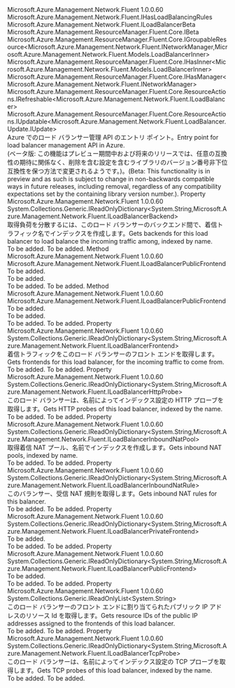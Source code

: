 <Type Name="ILoadBalancer" FullName="Microsoft.Azure.Management.Network.Fluent.ILoadBalancer">
  <TypeSignature Language="C#" Value="public interface ILoadBalancer : Microsoft.Azure.Management.Network.Fluent.IHasLoadBalancingRules, Microsoft.Azure.Management.Network.Fluent.ILoadBalancerBeta, Microsoft.Azure.Management.ResourceManager.Fluent.Core.IBeta, Microsoft.Azure.Management.ResourceManager.Fluent.Core.IGroupableResource&lt;Microsoft.Azure.Management.Network.Fluent.INetworkManager,Microsoft.Azure.Management.Network.Fluent.Models.LoadBalancerInner&gt;, Microsoft.Azure.Management.ResourceManager.Fluent.Core.IHasInner&lt;Microsoft.Azure.Management.Network.Fluent.Models.LoadBalancerInner&gt;, Microsoft.Azure.Management.ResourceManager.Fluent.Core.IHasManager&lt;Microsoft.Azure.Management.Network.Fluent.INetworkManager&gt;, Microsoft.Azure.Management.ResourceManager.Fluent.Core.ResourceActions.IRefreshable&lt;Microsoft.Azure.Management.Network.Fluent.ILoadBalancer&gt;, Microsoft.Azure.Management.ResourceManager.Fluent.Core.ResourceActions.IUpdatable&lt;Microsoft.Azure.Management.Network.Fluent.LoadBalancer.Update.IUpdate&gt;" />
  <TypeSignature Language="ILAsm" Value=".class public interface auto ansi abstract ILoadBalancer implements class Microsoft.Azure.Management.Network.Fluent.IHasLoadBalancingRules, class Microsoft.Azure.Management.Network.Fluent.ILoadBalancerBeta, class Microsoft.Azure.Management.ResourceManager.Fluent.Core.IBeta, class Microsoft.Azure.Management.ResourceManager.Fluent.Core.IGroupableResource`2&lt;class Microsoft.Azure.Management.Network.Fluent.INetworkManager, class Microsoft.Azure.Management.Network.Fluent.Models.LoadBalancerInner&gt;, class Microsoft.Azure.Management.ResourceManager.Fluent.Core.IHasId, class Microsoft.Azure.Management.ResourceManager.Fluent.Core.IHasInner`1&lt;class Microsoft.Azure.Management.Network.Fluent.Models.LoadBalancerInner&gt;, class Microsoft.Azure.Management.ResourceManager.Fluent.Core.IHasManager`1&lt;class Microsoft.Azure.Management.Network.Fluent.INetworkManager&gt;, class Microsoft.Azure.Management.ResourceManager.Fluent.Core.IHasName, class Microsoft.Azure.Management.ResourceManager.Fluent.Core.IHasResourceGroup, class Microsoft.Azure.Management.ResourceManager.Fluent.Core.IResource, class Microsoft.Azure.Management.ResourceManager.Fluent.Core.ResourceActions.IIndexable, class Microsoft.Azure.Management.ResourceManager.Fluent.Core.ResourceActions.IRefreshable`1&lt;class Microsoft.Azure.Management.Network.Fluent.ILoadBalancer&gt;, class Microsoft.Azure.Management.ResourceManager.Fluent.Core.ResourceActions.IUpdatable`1&lt;class Microsoft.Azure.Management.Network.Fluent.LoadBalancer.Update.IUpdate&gt;" />
  <TypeSignature Language="DocId" Value="T:Microsoft.Azure.Management.Network.Fluent.ILoadBalancer" />
  <TypeSignature Language="VB.NET" Value="Public Interface ILoadBalancer&#xA;Implements IBeta, IGroupableResource(Of INetworkManager, LoadBalancerInner), IHasInner(Of LoadBalancerInner), IHasLoadBalancingRules, IHasManager(Of INetworkManager), ILoadBalancerBeta, IRefreshable(Of ILoadBalancer), IUpdatable(Of IUpdate)" />
  <TypeSignature Language="F#" Value="type ILoadBalancer = interface&#xA;    interface IGroupableResource&lt;INetworkManager, LoadBalancerInner&gt;&#xA;    interface IResource&#xA;    interface IIndexable&#xA;    interface IHasId&#xA;    interface IHasName&#xA;    interface IHasResourceGroup&#xA;    interface IHasManager&lt;INetworkManager&gt;&#xA;    interface IHasInner&lt;LoadBalancerInner&gt;&#xA;    interface IRefreshable&lt;ILoadBalancer&gt;&#xA;    interface IUpdatable&lt;IUpdate&gt;&#xA;    interface IHasLoadBalancingRules&#xA;    interface ILoadBalancerBeta&#xA;    interface IBeta" />
  <AssemblyInfo>
    <AssemblyName>Microsoft.Azure.Management.Network.Fluent</AssemblyName>
    <AssemblyVersion>1.0.0.60</AssemblyVersion>
  </AssemblyInfo>
  <Interfaces>
    <Interface>
      <InterfaceName>Microsoft.Azure.Management.Network.Fluent.IHasLoadBalancingRules</InterfaceName>
    </Interface>
    <Interface>
      <InterfaceName>Microsoft.Azure.Management.Network.Fluent.ILoadBalancerBeta</InterfaceName>
    </Interface>
    <Interface>
      <InterfaceName>Microsoft.Azure.Management.ResourceManager.Fluent.Core.IBeta</InterfaceName>
    </Interface>
    <Interface>
      <InterfaceName>Microsoft.Azure.Management.ResourceManager.Fluent.Core.IGroupableResource&lt;Microsoft.Azure.Management.Network.Fluent.INetworkManager,Microsoft.Azure.Management.Network.Fluent.Models.LoadBalancerInner&gt;</InterfaceName>
    </Interface>
    <Interface>
      <InterfaceName>Microsoft.Azure.Management.ResourceManager.Fluent.Core.IHasInner&lt;Microsoft.Azure.Management.Network.Fluent.Models.LoadBalancerInner&gt;</InterfaceName>
    </Interface>
    <Interface>
      <InterfaceName>Microsoft.Azure.Management.ResourceManager.Fluent.Core.IHasManager&lt;Microsoft.Azure.Management.Network.Fluent.INetworkManager&gt;</InterfaceName>
    </Interface>
    <Interface>
      <InterfaceName>Microsoft.Azure.Management.ResourceManager.Fluent.Core.ResourceActions.IRefreshable&lt;Microsoft.Azure.Management.Network.Fluent.ILoadBalancer&gt;</InterfaceName>
    </Interface>
    <Interface>
      <InterfaceName>Microsoft.Azure.Management.ResourceManager.Fluent.Core.ResourceActions.IUpdatable&lt;Microsoft.Azure.Management.Network.Fluent.LoadBalancer.Update.IUpdate&gt;</InterfaceName>
    </Interface>
  </Interfaces>
  <Docs>
    <summary>
            <span data-ttu-id="2b6f9-101">Azure でのロード バランサー管理 API のエントリ ポイント。</span><span class="sxs-lookup"><span data-stu-id="2b6f9-101">Entry point for load balancer management API in Azure.</span></span>
            </summary>
    <remarks>
            <span data-ttu-id="2b6f9-102">(ベータ版: この機能はプレビュー期間中および将来のリリースでは、任意の互換性の期待に関係なく、削除を含む設定を含むライブラリのバージョン番号非下位互換性を保つ方法で変更されるようです。)。</span><span class="sxs-lookup"><span data-stu-id="2b6f9-102">(Beta: This functionality is in preview and as such is subject to change in non-backwards compatible ways in future releases, including removal, regardless of any compatibility expectations set by the containing library version number.).</span></span>
            </remarks>
  </Docs>
  <Members>
    <Member MemberName="Backends">
      <MemberSignature Language="C#" Value="public System.Collections.Generic.IReadOnlyDictionary&lt;string,Microsoft.Azure.Management.Network.Fluent.ILoadBalancerBackend&gt; Backends { get; }" />
      <MemberSignature Language="ILAsm" Value=".property instance class System.Collections.Generic.IReadOnlyDictionary`2&lt;string, class Microsoft.Azure.Management.Network.Fluent.ILoadBalancerBackend&gt; Backends" />
      <MemberSignature Language="DocId" Value="P:Microsoft.Azure.Management.Network.Fluent.ILoadBalancer.Backends" />
      <MemberSignature Language="VB.NET" Value="Public ReadOnly Property Backends As IReadOnlyDictionary(Of String, ILoadBalancerBackend)" />
      <MemberSignature Language="F#" Value="member this.Backends : System.Collections.Generic.IReadOnlyDictionary&lt;string, Microsoft.Azure.Management.Network.Fluent.ILoadBalancerBackend&gt;" Usage="Microsoft.Azure.Management.Network.Fluent.ILoadBalancer.Backends" />
      <MemberType>Property</MemberType>
      <AssemblyInfo>
        <AssemblyName>Microsoft.Azure.Management.Network.Fluent</AssemblyName>
        <AssemblyVersion>1.0.0.60</AssemblyVersion>
      </AssemblyInfo>
      <ReturnValue>
        <ReturnType>System.Collections.Generic.IReadOnlyDictionary&lt;System.String,Microsoft.Azure.Management.Network.Fluent.ILoadBalancerBackend&gt;</ReturnType>
      </ReturnValue>
      <Docs>
        <summary>
            <span data-ttu-id="2b6f9-103">取得負荷を分散するには、このロード バランサーのバックエンド間で、着信トラフィック名でインデックスを作成します。</span><span class="sxs-lookup"><span data-stu-id="2b6f9-103">Gets backends for this load balancer to load balance the incoming traffic among, indexed by name.</span></span>
            </summary>
        <value>To be added.</value>
        <remarks>To be added.</remarks>
      </Docs>
    </Member>
    <Member MemberName="FindFrontendByPublicIPAddress">
      <MemberSignature Language="C#" Value="public Microsoft.Azure.Management.Network.Fluent.ILoadBalancerPublicFrontend FindFrontendByPublicIPAddress (Microsoft.Azure.Management.Network.Fluent.IPublicIPAddress publicIPAddress);" />
      <MemberSignature Language="ILAsm" Value=".method public hidebysig newslot virtual instance class Microsoft.Azure.Management.Network.Fluent.ILoadBalancerPublicFrontend FindFrontendByPublicIPAddress(class Microsoft.Azure.Management.Network.Fluent.IPublicIPAddress publicIPAddress) cil managed" />
      <MemberSignature Language="DocId" Value="M:Microsoft.Azure.Management.Network.Fluent.ILoadBalancer.FindFrontendByPublicIPAddress(Microsoft.Azure.Management.Network.Fluent.IPublicIPAddress)" />
      <MemberSignature Language="VB.NET" Value="Public Function FindFrontendByPublicIPAddress (publicIPAddress As IPublicIPAddress) As ILoadBalancerPublicFrontend" />
      <MemberSignature Language="F#" Value="abstract member FindFrontendByPublicIPAddress : Microsoft.Azure.Management.Network.Fluent.IPublicIPAddress -&gt; Microsoft.Azure.Management.Network.Fluent.ILoadBalancerPublicFrontend" Usage="iLoadBalancer.FindFrontendByPublicIPAddress publicIPAddress" />
      <MemberType>Method</MemberType>
      <AssemblyInfo>
        <AssemblyName>Microsoft.Azure.Management.Network.Fluent</AssemblyName>
        <AssemblyVersion>1.0.0.60</AssemblyVersion>
      </AssemblyInfo>
      <ReturnValue>
        <ReturnType>Microsoft.Azure.Management.Network.Fluent.ILoadBalancerPublicFrontend</ReturnType>
      </ReturnValue>
      <Parameters>
        <Parameter Name="publicIPAddress" Type="Microsoft.Azure.Management.Network.Fluent.IPublicIPAddress" />
      </Parameters>
      <Docs>
        <param name="publicIPAddress">To be added.</param>
        <summary>To be added.</summary>
        <returns>To be added.</returns>
        <remarks>To be added.</remarks>
      </Docs>
    </Member>
    <Member MemberName="FindFrontendByPublicIPAddress">
      <MemberSignature Language="C#" Value="public Microsoft.Azure.Management.Network.Fluent.ILoadBalancerPublicFrontend FindFrontendByPublicIPAddress (string publicIPAddressId);" />
      <MemberSignature Language="ILAsm" Value=".method public hidebysig newslot virtual instance class Microsoft.Azure.Management.Network.Fluent.ILoadBalancerPublicFrontend FindFrontendByPublicIPAddress(string publicIPAddressId) cil managed" />
      <MemberSignature Language="DocId" Value="M:Microsoft.Azure.Management.Network.Fluent.ILoadBalancer.FindFrontendByPublicIPAddress(System.String)" />
      <MemberSignature Language="VB.NET" Value="Public Function FindFrontendByPublicIPAddress (publicIPAddressId As String) As ILoadBalancerPublicFrontend" />
      <MemberSignature Language="F#" Value="abstract member FindFrontendByPublicIPAddress : string -&gt; Microsoft.Azure.Management.Network.Fluent.ILoadBalancerPublicFrontend" Usage="iLoadBalancer.FindFrontendByPublicIPAddress publicIPAddressId" />
      <MemberType>Method</MemberType>
      <AssemblyInfo>
        <AssemblyName>Microsoft.Azure.Management.Network.Fluent</AssemblyName>
        <AssemblyVersion>1.0.0.60</AssemblyVersion>
      </AssemblyInfo>
      <ReturnValue>
        <ReturnType>Microsoft.Azure.Management.Network.Fluent.ILoadBalancerPublicFrontend</ReturnType>
      </ReturnValue>
      <Parameters>
        <Parameter Name="publicIPAddressId" Type="System.String" />
      </Parameters>
      <Docs>
        <param name="publicIPAddressId">To be added.</param>
        <summary>To be added.</summary>
        <returns>To be added.</returns>
        <remarks>To be added.</remarks>
      </Docs>
    </Member>
    <Member MemberName="Frontends">
      <MemberSignature Language="C#" Value="public System.Collections.Generic.IReadOnlyDictionary&lt;string,Microsoft.Azure.Management.Network.Fluent.ILoadBalancerFrontend&gt; Frontends { get; }" />
      <MemberSignature Language="ILAsm" Value=".property instance class System.Collections.Generic.IReadOnlyDictionary`2&lt;string, class Microsoft.Azure.Management.Network.Fluent.ILoadBalancerFrontend&gt; Frontends" />
      <MemberSignature Language="DocId" Value="P:Microsoft.Azure.Management.Network.Fluent.ILoadBalancer.Frontends" />
      <MemberSignature Language="VB.NET" Value="Public ReadOnly Property Frontends As IReadOnlyDictionary(Of String, ILoadBalancerFrontend)" />
      <MemberSignature Language="F#" Value="member this.Frontends : System.Collections.Generic.IReadOnlyDictionary&lt;string, Microsoft.Azure.Management.Network.Fluent.ILoadBalancerFrontend&gt;" Usage="Microsoft.Azure.Management.Network.Fluent.ILoadBalancer.Frontends" />
      <MemberType>Property</MemberType>
      <AssemblyInfo>
        <AssemblyName>Microsoft.Azure.Management.Network.Fluent</AssemblyName>
        <AssemblyVersion>1.0.0.60</AssemblyVersion>
      </AssemblyInfo>
      <ReturnValue>
        <ReturnType>System.Collections.Generic.IReadOnlyDictionary&lt;System.String,Microsoft.Azure.Management.Network.Fluent.ILoadBalancerFrontend&gt;</ReturnType>
      </ReturnValue>
      <Docs>
        <summary>
            <span data-ttu-id="2b6f9-104">着信トラフィックをこのロード バランサーのフロント エンドを取得します。</span><span class="sxs-lookup"><span data-stu-id="2b6f9-104">Gets frontends for this load balancer, for the incoming traffic to come from.</span></span>
            </summary>
        <value>To be added.</value>
        <remarks>To be added.</remarks>
      </Docs>
    </Member>
    <Member MemberName="HttpProbes">
      <MemberSignature Language="C#" Value="public System.Collections.Generic.IReadOnlyDictionary&lt;string,Microsoft.Azure.Management.Network.Fluent.ILoadBalancerHttpProbe&gt; HttpProbes { get; }" />
      <MemberSignature Language="ILAsm" Value=".property instance class System.Collections.Generic.IReadOnlyDictionary`2&lt;string, class Microsoft.Azure.Management.Network.Fluent.ILoadBalancerHttpProbe&gt; HttpProbes" />
      <MemberSignature Language="DocId" Value="P:Microsoft.Azure.Management.Network.Fluent.ILoadBalancer.HttpProbes" />
      <MemberSignature Language="VB.NET" Value="Public ReadOnly Property HttpProbes As IReadOnlyDictionary(Of String, ILoadBalancerHttpProbe)" />
      <MemberSignature Language="F#" Value="member this.HttpProbes : System.Collections.Generic.IReadOnlyDictionary&lt;string, Microsoft.Azure.Management.Network.Fluent.ILoadBalancerHttpProbe&gt;" Usage="Microsoft.Azure.Management.Network.Fluent.ILoadBalancer.HttpProbes" />
      <MemberType>Property</MemberType>
      <AssemblyInfo>
        <AssemblyName>Microsoft.Azure.Management.Network.Fluent</AssemblyName>
        <AssemblyVersion>1.0.0.60</AssemblyVersion>
      </AssemblyInfo>
      <ReturnValue>
        <ReturnType>System.Collections.Generic.IReadOnlyDictionary&lt;System.String,Microsoft.Azure.Management.Network.Fluent.ILoadBalancerHttpProbe&gt;</ReturnType>
      </ReturnValue>
      <Docs>
        <summary>
            <span data-ttu-id="2b6f9-105">このロード バランサーは、名前によってインデックス設定の HTTP プローブを取得します。</span><span class="sxs-lookup"><span data-stu-id="2b6f9-105">Gets HTTP probes of this load balancer, indexed by the name.</span></span>
            </summary>
        <value>To be added.</value>
        <remarks>To be added.</remarks>
      </Docs>
    </Member>
    <Member MemberName="InboundNatPools">
      <MemberSignature Language="C#" Value="public System.Collections.Generic.IReadOnlyDictionary&lt;string,Microsoft.Azure.Management.Network.Fluent.ILoadBalancerInboundNatPool&gt; InboundNatPools { get; }" />
      <MemberSignature Language="ILAsm" Value=".property instance class System.Collections.Generic.IReadOnlyDictionary`2&lt;string, class Microsoft.Azure.Management.Network.Fluent.ILoadBalancerInboundNatPool&gt; InboundNatPools" />
      <MemberSignature Language="DocId" Value="P:Microsoft.Azure.Management.Network.Fluent.ILoadBalancer.InboundNatPools" />
      <MemberSignature Language="VB.NET" Value="Public ReadOnly Property InboundNatPools As IReadOnlyDictionary(Of String, ILoadBalancerInboundNatPool)" />
      <MemberSignature Language="F#" Value="member this.InboundNatPools : System.Collections.Generic.IReadOnlyDictionary&lt;string, Microsoft.Azure.Management.Network.Fluent.ILoadBalancerInboundNatPool&gt;" Usage="Microsoft.Azure.Management.Network.Fluent.ILoadBalancer.InboundNatPools" />
      <MemberType>Property</MemberType>
      <AssemblyInfo>
        <AssemblyName>Microsoft.Azure.Management.Network.Fluent</AssemblyName>
        <AssemblyVersion>1.0.0.60</AssemblyVersion>
      </AssemblyInfo>
      <ReturnValue>
        <ReturnType>System.Collections.Generic.IReadOnlyDictionary&lt;System.String,Microsoft.Azure.Management.Network.Fluent.ILoadBalancerInboundNatPool&gt;</ReturnType>
      </ReturnValue>
      <Docs>
        <summary>
            <span data-ttu-id="2b6f9-106">取得着信 NAT プール、名前でインデックスを作成します。</span><span class="sxs-lookup"><span data-stu-id="2b6f9-106">Gets inbound NAT pools, indexed by name.</span></span>
            </summary>
        <value>To be added.</value>
        <remarks>To be added.</remarks>
      </Docs>
    </Member>
    <Member MemberName="InboundNatRules">
      <MemberSignature Language="C#" Value="public System.Collections.Generic.IReadOnlyDictionary&lt;string,Microsoft.Azure.Management.Network.Fluent.ILoadBalancerInboundNatRule&gt; InboundNatRules { get; }" />
      <MemberSignature Language="ILAsm" Value=".property instance class System.Collections.Generic.IReadOnlyDictionary`2&lt;string, class Microsoft.Azure.Management.Network.Fluent.ILoadBalancerInboundNatRule&gt; InboundNatRules" />
      <MemberSignature Language="DocId" Value="P:Microsoft.Azure.Management.Network.Fluent.ILoadBalancer.InboundNatRules" />
      <MemberSignature Language="VB.NET" Value="Public ReadOnly Property InboundNatRules As IReadOnlyDictionary(Of String, ILoadBalancerInboundNatRule)" />
      <MemberSignature Language="F#" Value="member this.InboundNatRules : System.Collections.Generic.IReadOnlyDictionary&lt;string, Microsoft.Azure.Management.Network.Fluent.ILoadBalancerInboundNatRule&gt;" Usage="Microsoft.Azure.Management.Network.Fluent.ILoadBalancer.InboundNatRules" />
      <MemberType>Property</MemberType>
      <AssemblyInfo>
        <AssemblyName>Microsoft.Azure.Management.Network.Fluent</AssemblyName>
        <AssemblyVersion>1.0.0.60</AssemblyVersion>
      </AssemblyInfo>
      <ReturnValue>
        <ReturnType>System.Collections.Generic.IReadOnlyDictionary&lt;System.String,Microsoft.Azure.Management.Network.Fluent.ILoadBalancerInboundNatRule&gt;</ReturnType>
      </ReturnValue>
      <Docs>
        <summary>
            <span data-ttu-id="2b6f9-107">このバランサー、受信 NAT 規則を取得します。</span><span class="sxs-lookup"><span data-stu-id="2b6f9-107">Gets inbound NAT rules for this balancer.</span></span>
            </summary>
        <value>To be added.</value>
        <remarks>To be added.</remarks>
      </Docs>
    </Member>
    <Member MemberName="PrivateFrontends">
      <MemberSignature Language="C#" Value="public System.Collections.Generic.IReadOnlyDictionary&lt;string,Microsoft.Azure.Management.Network.Fluent.ILoadBalancerPrivateFrontend&gt; PrivateFrontends { get; }" />
      <MemberSignature Language="ILAsm" Value=".property instance class System.Collections.Generic.IReadOnlyDictionary`2&lt;string, class Microsoft.Azure.Management.Network.Fluent.ILoadBalancerPrivateFrontend&gt; PrivateFrontends" />
      <MemberSignature Language="DocId" Value="P:Microsoft.Azure.Management.Network.Fluent.ILoadBalancer.PrivateFrontends" />
      <MemberSignature Language="VB.NET" Value="Public ReadOnly Property PrivateFrontends As IReadOnlyDictionary(Of String, ILoadBalancerPrivateFrontend)" />
      <MemberSignature Language="F#" Value="member this.PrivateFrontends : System.Collections.Generic.IReadOnlyDictionary&lt;string, Microsoft.Azure.Management.Network.Fluent.ILoadBalancerPrivateFrontend&gt;" Usage="Microsoft.Azure.Management.Network.Fluent.ILoadBalancer.PrivateFrontends" />
      <MemberType>Property</MemberType>
      <AssemblyInfo>
        <AssemblyName>Microsoft.Azure.Management.Network.Fluent</AssemblyName>
        <AssemblyVersion>1.0.0.60</AssemblyVersion>
      </AssemblyInfo>
      <ReturnValue>
        <ReturnType>System.Collections.Generic.IReadOnlyDictionary&lt;System.String,Microsoft.Azure.Management.Network.Fluent.ILoadBalancerPrivateFrontend&gt;</ReturnType>
      </ReturnValue>
      <Docs>
        <summary>To be added.</summary>
        <value>To be added.</value>
        <remarks>To be added.</remarks>
      </Docs>
    </Member>
    <Member MemberName="PublicFrontends">
      <MemberSignature Language="C#" Value="public System.Collections.Generic.IReadOnlyDictionary&lt;string,Microsoft.Azure.Management.Network.Fluent.ILoadBalancerPublicFrontend&gt; PublicFrontends { get; }" />
      <MemberSignature Language="ILAsm" Value=".property instance class System.Collections.Generic.IReadOnlyDictionary`2&lt;string, class Microsoft.Azure.Management.Network.Fluent.ILoadBalancerPublicFrontend&gt; PublicFrontends" />
      <MemberSignature Language="DocId" Value="P:Microsoft.Azure.Management.Network.Fluent.ILoadBalancer.PublicFrontends" />
      <MemberSignature Language="VB.NET" Value="Public ReadOnly Property PublicFrontends As IReadOnlyDictionary(Of String, ILoadBalancerPublicFrontend)" />
      <MemberSignature Language="F#" Value="member this.PublicFrontends : System.Collections.Generic.IReadOnlyDictionary&lt;string, Microsoft.Azure.Management.Network.Fluent.ILoadBalancerPublicFrontend&gt;" Usage="Microsoft.Azure.Management.Network.Fluent.ILoadBalancer.PublicFrontends" />
      <MemberType>Property</MemberType>
      <AssemblyInfo>
        <AssemblyName>Microsoft.Azure.Management.Network.Fluent</AssemblyName>
        <AssemblyVersion>1.0.0.60</AssemblyVersion>
      </AssemblyInfo>
      <ReturnValue>
        <ReturnType>System.Collections.Generic.IReadOnlyDictionary&lt;System.String,Microsoft.Azure.Management.Network.Fluent.ILoadBalancerPublicFrontend&gt;</ReturnType>
      </ReturnValue>
      <Docs>
        <summary>To be added.</summary>
        <value>To be added.</value>
        <remarks>To be added.</remarks>
      </Docs>
    </Member>
    <Member MemberName="PublicIPAddressIds">
      <MemberSignature Language="C#" Value="public System.Collections.Generic.IReadOnlyList&lt;string&gt; PublicIPAddressIds { get; }" />
      <MemberSignature Language="ILAsm" Value=".property instance class System.Collections.Generic.IReadOnlyList`1&lt;string&gt; PublicIPAddressIds" />
      <MemberSignature Language="DocId" Value="P:Microsoft.Azure.Management.Network.Fluent.ILoadBalancer.PublicIPAddressIds" />
      <MemberSignature Language="VB.NET" Value="Public ReadOnly Property PublicIPAddressIds As IReadOnlyList(Of String)" />
      <MemberSignature Language="F#" Value="member this.PublicIPAddressIds : System.Collections.Generic.IReadOnlyList&lt;string&gt;" Usage="Microsoft.Azure.Management.Network.Fluent.ILoadBalancer.PublicIPAddressIds" />
      <MemberType>Property</MemberType>
      <AssemblyInfo>
        <AssemblyName>Microsoft.Azure.Management.Network.Fluent</AssemblyName>
        <AssemblyVersion>1.0.0.60</AssemblyVersion>
      </AssemblyInfo>
      <ReturnValue>
        <ReturnType>System.Collections.Generic.IReadOnlyList&lt;System.String&gt;</ReturnType>
      </ReturnValue>
      <Docs>
        <summary>
            <span data-ttu-id="2b6f9-108">このロード バランサーのフロント エンドに割り当てられたパブリック IP アドレスのリソース Id を取得します。</span><span class="sxs-lookup"><span data-stu-id="2b6f9-108">Gets resource IDs of the public IP addresses assigned to the frontends of this load balancer.</span></span>
            </summary>
        <value>To be added.</value>
        <remarks>To be added.</remarks>
      </Docs>
    </Member>
    <Member MemberName="TcpProbes">
      <MemberSignature Language="C#" Value="public System.Collections.Generic.IReadOnlyDictionary&lt;string,Microsoft.Azure.Management.Network.Fluent.ILoadBalancerTcpProbe&gt; TcpProbes { get; }" />
      <MemberSignature Language="ILAsm" Value=".property instance class System.Collections.Generic.IReadOnlyDictionary`2&lt;string, class Microsoft.Azure.Management.Network.Fluent.ILoadBalancerTcpProbe&gt; TcpProbes" />
      <MemberSignature Language="DocId" Value="P:Microsoft.Azure.Management.Network.Fluent.ILoadBalancer.TcpProbes" />
      <MemberSignature Language="VB.NET" Value="Public ReadOnly Property TcpProbes As IReadOnlyDictionary(Of String, ILoadBalancerTcpProbe)" />
      <MemberSignature Language="F#" Value="member this.TcpProbes : System.Collections.Generic.IReadOnlyDictionary&lt;string, Microsoft.Azure.Management.Network.Fluent.ILoadBalancerTcpProbe&gt;" Usage="Microsoft.Azure.Management.Network.Fluent.ILoadBalancer.TcpProbes" />
      <MemberType>Property</MemberType>
      <AssemblyInfo>
        <AssemblyName>Microsoft.Azure.Management.Network.Fluent</AssemblyName>
        <AssemblyVersion>1.0.0.60</AssemblyVersion>
      </AssemblyInfo>
      <ReturnValue>
        <ReturnType>System.Collections.Generic.IReadOnlyDictionary&lt;System.String,Microsoft.Azure.Management.Network.Fluent.ILoadBalancerTcpProbe&gt;</ReturnType>
      </ReturnValue>
      <Docs>
        <summary>
            <span data-ttu-id="2b6f9-109">このロード バランサーは、名前によってインデックス設定の TCP プローブを取得します。</span><span class="sxs-lookup"><span data-stu-id="2b6f9-109">Gets TCP probes of this load balancer, indexed by the name.</span></span>
            </summary>
        <value>To be added.</value>
        <remarks>To be added.</remarks>
      </Docs>
    </Member>
  </Members>
</Type>